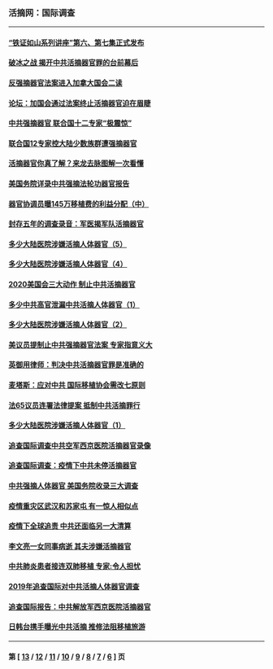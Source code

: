 ### 活摘网：国际调查
---
#### [“铁证如山系列讲座”第六、第七集正式发布](../../pages/nf5947/n13106287.md?08190430) 
#### [破冰之战 揭开中共活摘器官罪的台前幕后](../../pages/nf5947/n13082457.md?08190430) 
#### [反强摘器官法案进入加拿大国会二读](../../pages/nf5947/n13033450.md?08190430) 
#### [论坛：加国会通过法案终止活摘器官迫在眉睫](../../pages/nf5947/n13029839.md?08190430) 
#### [中共强摘器官 联合国十二专家“极震惊”](../../pages/nf5947/n13024313.md?08190430) 
#### [联合国12专家控大陆少数族群遭强摘器官](../../pages/nf5947/n13023877.md?08190430) 
#### [活摘器官你真了解？来龙去脉图解一次看懂](../../pages/nf5947/n13013820.md?08190430) 
#### [美国务院详录中共强摘法轮功器官报告](../../pages/nf5947/n12944519.md?08190430) 
#### [器官协调员曝145万移植费的利益分配（中）](../../pages/nf5947/n12894547.md?08190430) 
#### [封存五年的调查录音：军医揭军队活摘器官](../../pages/nf5947/n12798692.md?08190430) 
#### [多少大陆医院涉嫌活摘人体器官（5）](../../pages/nf5947/n12768383.md?08190430) 
#### [多少大陆医院涉嫌活摘人体器官（4）](../../pages/nf5947/n12664434.md?08190430) 
#### [2020美国会三大动作 制止中共活摘器官](../../pages/nf5947/n12682004.md?08190430) 
#### [多少中共高官泄漏中共活摘人体器官（1）](../../pages/nf5947/n12671234.md?08190430) 
#### [多少大陆医院涉嫌活摘人体器官（2）](../../pages/nf5947/n12655589.md?08190430) 
#### [美议员提制止中共强摘器官法案 专家指意义大](../../pages/nf5947/n12630561.md?08190430) 
#### [英御用律师：判决中共活摘器官罪是准确的](../../pages/nf5947/n12580740.md?08190430) 
#### [麦塔斯：应对中共 国际移植协会需改七原则](../../pages/nf5947/n12514711.md?08190430) 
#### [法65议员连署法律提案 抵制中共活摘罪行](../../pages/nf5947/n12437047.md?08190430) 
#### [多少大陆医院涉嫌活摘人体器官（1）](../../pages/nf5947/n12414284.md?08190430) 
#### [追查国际调查中共空军西京医院活摘器官录像](../../pages/nf5947/n12348837.md?08190430) 
#### [追查国际调查：疫情下中共未停活摘器官](../../pages/nf5947/n12273415.md?08190430) 
#### [中共强摘人体器官 美国务院收录三大调查](../../pages/nf5947/n12181488.md?08190430) 
#### [疫情重灾区武汉和苏家屯 有一惊人相似点](../../pages/nf5947/n12150824.md?08190430) 
#### [疫情下全球追责 中共还面临另一大清算](../../pages/nf5947/n12070397.md?08190430) 
#### [李文亮一女同事病逝 其夫涉嫌活摘器官](../../pages/nf5947/n11957882.md?08190430) 
#### [中共肺炎患者接连双肺移植 专家:令人担忧](../../pages/nf5947/n11945516.md?08190430) 
#### [2019年追查国际对中共活摘人体器官调查](../../pages/nf5947/n11917733.md?08190430) 
#### [追查国际报告：中共解放军西京医院活摘器官](../../pages/nf5947/n11838359.md?08190430) 
#### [日韩台携手曝光中共活摘 推修法阻移植旅游](../../pages/nf5947/n11712046.md?08190430) 

---
#### 第 [ [13](./13.md?08190430) / [12](./12.md?08190430) / [11](./11.md?08190430) / [10](./10.md?08190430) / [9](./9.md?08190430) / [8](./8.md?08190430) / [7](./7.md?08190430) / [6](./6.md?08190430) ] 页

